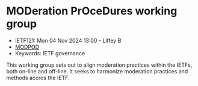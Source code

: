 # MODeration PrOceDures working group
* <IETFschedule>IETF121: Mon 04 Nov 2024 13:00 - Liffey B</IETFschedule>
* [MODPOD](https://datatracker.ietf.org/group/modpod/about/) 
* Keywords: IETF governance

This working group sets out to align moderation practices within the IETFs, both on-line and off-line. It seeks to harmonize moderation practices and methods accros the IETF.